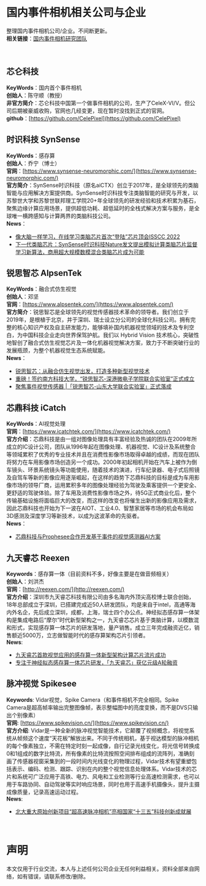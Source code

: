 # 国内事件相机相关公司与企业
整理国内事件相机公司/企业。不间断更新。  
**相关链接**：[国内事件相机研究团队](https://github.com/LarryDong/EventCameraGroupsCN)  

<br>

## 芯仑科技
**KeyWords**：国内首个事件相机  
**创始人**：陈守顺（教授）  
**非官方简介**：芯仑科技中国第一个做事件相机的公司，生产了CeleX-VI/V。但公司后期被豪威收购，官网也几经变更，现在暂时没找到正式的官网。  
**github**：[https://github.com/CelePixel](https://github.com/CelePixel)  


## 时识科技 SynSense
**KeyWords**：感存算  
**创始人**：乔宁（博士）  
**官网**：[https://www.synsense-neuromorphic.com/](https://www.synsense-neuromorphic.com/)  
**官方简介**：SynSense时识科技（原名aiCTX）创立于2017年，是全球领先的类脑智能与应用解决方案提供商。SynSense时识科技专注类脑智能的研究与开发，以苏黎世大学和苏黎世联邦理工学院20+年全球领先的研发经验和技术积累为基石，聚焦边缘计算应用场景，提供超低功耗、超低延时的全栈式解决方案与服务，是全球唯一横跨感知与计算两界的类脑科技公司。  
**News**：
- [像大脑一样学习，在线学习类脑芯片首次“登陆”芯片顶会ISSCC 2022](https://www.synsense-neuromorphic.com/synsense-and-prophesee-partner-to-combine-neuromorphic-engineering-expertise-for-developing-one-chip-event-based-smart-sensing-solution-for-ultra-low-power-edge-ai/?lang=zh-hans)  
- [下一代类脑芯片：SynSense时识科技Nature发文提出模拟计算类脑芯片监督学习新算法，商用超大规模数模混合类脑芯片成为可能](https://www.synsense-neuromorphic.com/synsenses-smart-vision-sensor-speck-recognized-by-world-artificial-intelligence-conference-2019/?lang=zh-hans)  

## 锐思智芯 AlpsenTek
**KeyWords**：融合式仿生视觉  
**创始人**：邓坚  
**官网**：[https://www.alpsentek.com/](https://www.alpsentek.com/)  
**官方简介**：锐思智芯是全球领先的视觉传感器技术革命的领导者。我们创立于2019年，是根植于北京，并于深圳、瑞士设立分公司的全球化科技公司。拥有完整的核心知识产权及自主研发能力，能够填补国内机器视觉领域的技术及专利空白，为中国科技企业走向世界保驾护航。我们以 Hybrid Vision 技术核心，突破性地智创了融合式仿生视觉芯片及一体化机器视觉解决方案，致力于不断突破行业的发展瓶颈，为整个机器视觉生态系统赋能。  
**News**：
- [锐思智芯：从融合仿生视觉出发，打造多种新型视觉技术](https://mp.weixin.qq.com/s/dNl_d_LCgrFumhstgyIhkw)
- [重磅！签约南方科技大学，“锐思智芯-深港微电子学院联合实验室”正式成立 ](https://mp.weixin.qq.com/s/pA3zYCMqXCCmucWzhgiJcQ)
- [聚焦事件视觉传感器 |「锐思智芯-山东大学联合实验室」正式落成](https://mp.weixin.qq.com/s?__biz=MzkzNzI2OTg2Nw==&mid=2247483855&idx=1&sn=62992f3e0fa14b7d7a49518aa44b25b1&chksm=c2934ecbf5e4c7dde6e408f10545e0d67f6839e1221709ce2cfcd8de8b991b41121288f37e4a&scene=21#wechat_redirect)


## 芯鼎科技 iCatch
**KeyWords**：AI视觉处理  
**官网**：[https://www.icatchtek.com/](https://www.icatchtek.com/)  
**官方介绍**：芯鼎科技是由一组对图像处理具有丰富经验及热诚的团队在2009年所成立的IC设计公司，团队从1996年起在图像处理、机器视觉、IC设计及系统整合等领域累积了优秀的专业技术并且在消费性影像市场取得卓越的成绩，而现在团队将努力在车用影像市场创造另一个成功。2000年初起相机开始在汽车上被作为倒车镜头、环景系统镜头等功能使用，随着技术的演进，行车纪录器、电子式后照镜及自驾车等新的影像应用逐渐崛起，在这样的趋势下芯鼎科技的目标是成为车用影像市场的领导厂商，运用累积多年的图像处理经验为驾驶及乘客提供一个更安全、更舒适的驾驶体验。除了车用及消费性影像市场之外，待5G正式商业化后，整个传输基础设施将面临巨大的改变，而这样的改变也将催生出新的影像应用及需求，因此芯鼎科技也开始为下一波在AIOT、工业4.0、智慧家居等市场的机会布局如3D感测及深度学习等新技术，以成为这波革命的先驱者。  
**News**：
- [芯鼎科技与Prophesee合作开发基于事件的视觉感测器AI方案](https://www.icatchtek.com/NewsContent/01d98deb5403498f897da0957c5a604a)


## 九天睿芯 Reexen
**Keywords**：感存算一体（目前资料不多，好像主要是在做音频相关）  
**创始人**：刘洪杰  
**官网**：[http://reexen.com/](http://reexen.com/)  
**官方介绍**：深圳市九天睿芯科技有限公司由多名海内外顶尖高校博士联合创始，18年总部成立于深圳，已搭建完成近50人研发团队，均是来自于intel，高通等海内外名企，先后成立深圳，成都，上海，瑞士四个办公点。神经拟态感存算一体架构是集成电路后“摩尔”时代新型架构之一，九天睿芯芯片基于类脑计算，以模数混和形式，实现感存算一体芯片的研发落地，量产销售。成立三年完成融资近亿，销售额近5000万，立志做智能时代的感存算架构芯片引领者。  
**News**:
- [九天睿芯首款视觉应用的感存算一体新型架构计算芯片流片成功](http://www.reexen.com/index.php/2021/12/17/http-reexen-com-wp-admin-post-phppost280actionedit/)
- [专注于神经拟态感存算一体芯片研发，「九天睿芯」获亿元级A轮融资](http://www.reexen.com/index.php/2021/12/17/http-reexen-com-wp-admin-post-phppost273actionedit/)


## 脉冲视觉 Spikesee

**Keywords**: Vidar视觉，Spike Camera（和事件相机不完全相同。Spike Camera是超高帧率输出完整图像帧，表示整幅图中的亮度变换，而不是DVS只输出个别像素）    
**官网**: [https://www.spikevision.cn/](https://www.spikevision.cn/)  
**官方介绍**: Vidar是一种全新的脉冲视觉智能技术，它颠覆了视频概念，将视觉系统从帧频这个速度“天花板”解放出来。不同于传统相机，基于视达模型的脉冲相机的每个像素独立，不需在特定时刻一起成像，自行记录光线变化，将光信号转换成0和1组成的数字比特流，所有像素的比特流按照空间排布组成的流阵列，准确刻画了传感器视窗采集到的一段时间内光线变化的物理过程，Vidar技术有望重塑包括表示、编码、检测、跟踪、识别在内的整个视觉信息处理体系。Vidar技术的芯片和系统可广泛应用于高铁、电力、风电和工业检测等行业高速检测需求，也可以用于车路协同、自动驾驶等实时响应场景，同时也用于高速手机摄像头，提升主摄成像质量，记录高速运动过程。   
**News**:
- [北大重大原始创新项目“超高速脉冲相机”亮相国家“十三五”科技创新成就展](https://baijiahao.baidu.com/s?id=1714842190053271699&wfr=spider&for=pc)



<br>

# 声明
本文仅用于行业交流，本人与上述任何公司企业无任何利益相关。资料全部来自网络，如有错误，请联系修改/删除。
